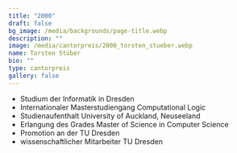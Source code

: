```yaml
---
title: "2000"
draft: false
bg_image: /media/backgrounds/page-title.webp
description: ""
image: /media/cantorpreis/2000_torsten_stueber.webp
name: Torsten Stüber
bio: ""
type: cantorpreis
gallery: false
---
```

- Studium der Informatik in Dresden
- Internationaler Masterstudiengang Computational Logic
- Studienaufenthalt University of Auckland, Neuseeland
- Erlangung des Grades Master of Science in Computer Science
- Promotion an der TU Dresden
- wissenschaftlicher Mitarbeiter TU Dresden
